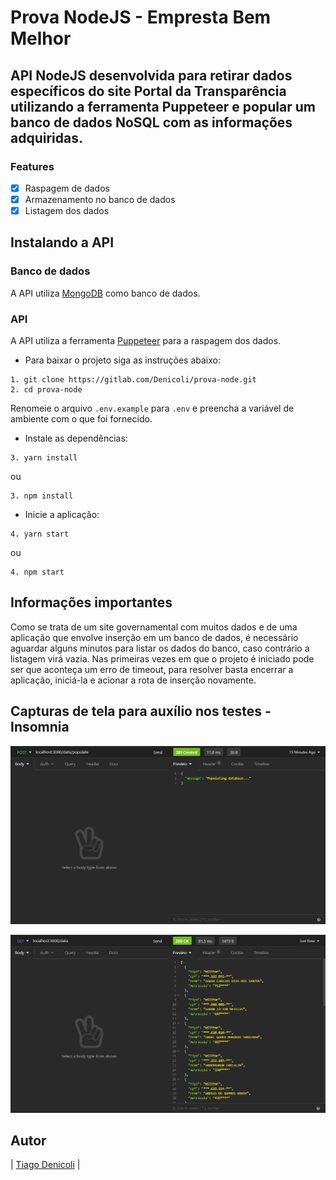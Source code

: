 # Prova NodeJS - Empresta Bem Melhor

## API NodeJS desenvolvida para retirar dados específicos do site Portal da Transparência utilizando a ferramenta Puppeteer e popular um banco de dados NoSQL com as informações adquiridas.

### Features

- [x] Raspagem de dados
- [x] Armazenamento no banco de dados
- [x] Listagem dos dados

## Instalando a API

### Banco de dados

A API utiliza [MongoDB](https://www.mongodb.com) como banco de dados.

### API

A API utiliza a ferramenta [Puppeteer](https://pptr.dev/) para a raspagem dos dados.

* Para baixar o projeto siga as instruções abaixo:

```
1. git clone https://gitlab.com/Denicoli/prova-node.git
2. cd prova-node

```

Renomeie o arquivo `.env.example` para `.env` e preencha a variável de ambiente com o que foi fornecido.


* Instale as dependências:

```
3. yarn install

```

ou

```
3. npm install

```
*  Inicie a aplicação:

```
4. yarn start

```

ou

```
4. npm start

```

## Informações importantes

Como se trata de um site governamental com muitos dados e de uma aplicação que envolve inserção em um banco de dados, é necessário aguardar alguns minutos para listar os dados do banco, caso contrário a listagem virá vazia. Nas primeiras vezes em que o projeto é iniciado pode ser que aconteça um erro de timeout, para resolver basta encerrar a aplicação, iniciá-la e acionar a rota de inserção novamente.

## Capturas de tela para auxílio nos testes - Insomnia

![](/screenshots/post.png?raw=true "Rota Post")

![](/screenshots/get.png?raw=true "Rota Get")

## Autor

|  [Tiago Denicoli](https://github.com/Denicoli/)   |